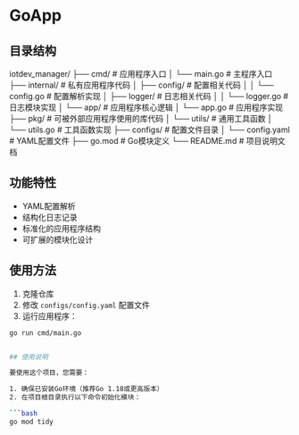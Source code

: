 # GoApp

## 目录结构
iotdev_manager/
├── cmd/                 # 应用程序入口
│   └── main.go          # 主程序入口
├── internal/            # 私有应用程序代码
│   ├── config/          # 配置相关代码
│   │   └── config.go    # 配置解析实现
│   ├── logger/          # 日志相关代码
│   │   └── logger.go    # 日志模块实现
│   └── app/             # 应用程序核心逻辑
│       └── app.go       # 应用程序实现
├── pkg/                 # 可被外部应用程序使用的库代码
│   └── utils/           # 通用工具函数
│       └── utils.go     # 工具函数实现
├── configs/             # 配置文件目录
│   └── config.yaml      # YAML配置文件
├── go.mod               # Go模块定义
└── README.md            # 项目说明文档


## 功能特性

- YAML配置解析
- 结构化日志记录
- 标准化的应用程序结构
- 可扩展的模块化设计

## 使用方法

1. 克隆仓库
2. 修改 `configs/config.yaml` 配置文件
3. 运行应用程序：

```bash
go run cmd/main.go


## 使用说明

要使用这个项目，您需要：

1. 确保已安装Go环境（推荐Go 1.18或更高版本）
2. 在项目根目录执行以下命令初始化模块：

```bash
go mod tidy
```
